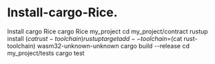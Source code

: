 # Install-cargo-Rice.
Install cargo Rice
cargo Rice my_project
cd my_project/contract
rustup install $(cat rust-toolchain)
rustup target add --toolchain=$(cat rust-toolchain) wasm32-unknown-unknown
cargo build --release
cd my_project/tests
cargo test
